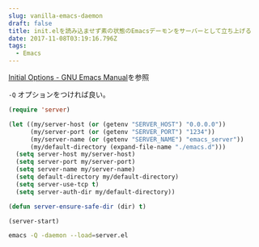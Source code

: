```yaml
---
slug: vanilla-emacs-daemon
draft: false
title: init.elを読み込ませず素の状態のEmacsデーモンをサーバーとして立ち上げる
date: 2017-11-08T03:19:16.796Z
tags:
  - Emacs
---
```

[Initial Options - GNU Emacs Manual](https://www.gnu.org/software/emacs/manual/html_node/emacs/Initial-Options.html)を参照

`-Q` オプションをつければ良い。

```lisp
(require 'server)

(let ((my/server-host (or (getenv "SERVER_HOST") "0.0.0.0"))
      (my/server-port (or (getenv "SERVER_PORT") "1234"))
      (my/server-name (or (getenv "SERVER_NAME") "emacs_server"))
      (my/default-directory (expand-file-name "./emacs.d")))
  (setq server-host my/server-host)
  (setq server-port my/server-port)
  (setq server-name my/server-name)
  (setq default-directory my/default-directory)
  (setq server-use-tcp t)
  (setq server-auth-dir my/default-directory))

(defun server-ensure-safe-dir (dir) t)

(server-start)
```

```sh
emacs -Q -daemon --load=server.el
```
